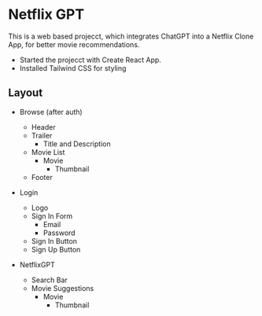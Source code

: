 # Netflix GPT

This is a web based projecct, which integrates ChatGPT into a Netflix Clone App, for better movie recommendations.

- Started the projecct with Create React App.
- Installed Tailwind CSS for styling

## Layout

- Browse (after auth)
    - Header
    - Trailer
        - Title and Description
    - Movie List
        - Movie
            - Thumbnail
    - Footer


- Login
    - Logo
    - Sign In Form
        - Email
        - Password
    - Sign In Button
    - Sign Up Button
- NetflixGPT
    - Search Bar
    - Movie Suggestions
        - Movie
            - Thumbnail